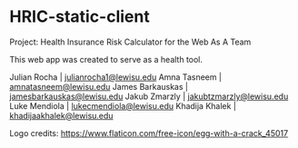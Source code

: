 # HRIC-static-client
Project: Health Insurance Risk Calculator for the Web As A Team

This web app was created to serve as a health tool.

Julian Rocha | julianrocha1@lewisu.edu
Amna Tasneem | amnatasneem@lewisu.edu
James Barkauskas | jamesbarkauskas@lewisu.edu
Jakub Zmarzly | jakubtzmarzly@lewisu.edu
Luke Mendiola | lukecmendiola@lewisu.edu
Khadija Khalek | khadijaakhalek@lewisu.edu

Logo credits: https://www.flaticon.com/free-icon/egg-with-a-crack_45017
